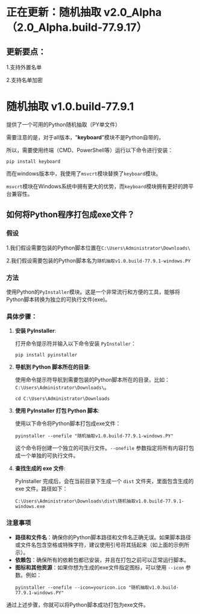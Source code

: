 # 正在更新：随机抽取 v2.0_Alpha（2.0_Alpha.build-77.9.17）
## 更新要点：

1.支持外置名单

2.支持名单加密

# 随机抽取 v1.0.build-77.9.1

提供了一个可用的Python随机抽取（PY单文件）

需要注意的是，对于all版本，"**keyboard**"模块不是Python自带的，

所以，需要使用终端（CMD、PowerShell等）运行以下命令进行安装：

```
pip install keyboard
```
而在windows版本中，我使用了`msvcrt`模块替换了`keyboard`模块。

`msvcrt`模块在Windows系统中拥有更大的优势，而`keyboard`模块拥有更好的跨平台兼容性。

## 如何将Python程序打包成exe文件？

### 假设

  1.我们假设需要包装的Python脚本位置在`C:\Users\Administrator\Downloads\`
  
  2.我们假设需要包装的Python脚本名为`随机抽取v1.0.build-77.9.1-windows.PY`

### 方法

  使用Python的`PyInstaller`模块。这是一个非常流行和方便的工具，能够将Python脚本转换为独立的可执行文件(exe)。

### 具体步骤：

1. **安装 PyInstaller**:

    打开命令提示符并输入以下命令安装 `PyInstaller`：
   ```
   pip install pyinstaller
   ```

2. **导航到 Python 脚本所在的目录**:

    使用命令提示符导航到需要包装的Python脚本所在的目录，比如： `C:\Users\Administrator\Downloads\`。

   ```
   cd C:\Users\Administrator\Downloads
   ```

3. **使用 PyInstaller 打包 Python 脚本**:

    使用以下命令将Python脚本打包成exe文件：
   ```
   pyinstaller --onefile "随机抽取v1.0.build-77.9.1-windows.PY"
   ```
    这个命令将创建一个独立的可执行文件。`--onefile` 参数指定将所有内容打包成一个单独的可执行文件。

4. **查找生成的 exe 文件**:

    PyInstaller 完成后，会在当前目录下生成一个 `dist` 文件夹，里面包含生成的 exe 文件。路径如下：
   ```
   C:\Users\Administrator\Downloads\dist\随机抽取v1.0.build-77.9.1-windows.exe
   ```

### 注意事项

- **路径和文件名**：确保你的Python脚本路径和文件名正确无误。如果脚本路径或文件名包含空格或特殊字符，建议使用引号将其括起来（如上面的示例所示）。
- **依赖包**：确保所有的依赖包都已安装，并且在打包之前可以正常运行脚本。
- **图标和其他资源**：如果你想为生成的exe文件指定图标，可以使用 `--icon` 参数。例如：
  ```
  pyinstaller --onefile --icon=youricon.ico "随机抽取v1.0.build-77.9.1-windows.PY"
  ```

通过上述步骤，你就可以将Python脚本成功打包为exe文件。
